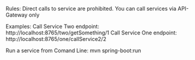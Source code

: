 Rules:
Direct calls to service are prohibited. You can call services via API-Gateway only

Examples:
 Call Service Two endpoint: http://localhost:8765/two/getSomething/1
 Call Service One endpoint: http://localhost:8765/one/callService2/2

Run a service from Comand Line:
 mvn spring-boot:run